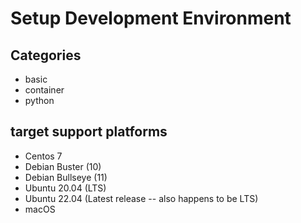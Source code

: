 # Setup Development Environment

## Categories

- basic
- container
- python

## target support platforms

- Centos 7
- Debian Buster (10)
- Debian Bullseye (11)
- Ubuntu 20.04 (LTS)
- Ubuntu 22.04 (Latest release -- also happens to be LTS)
- macOS
